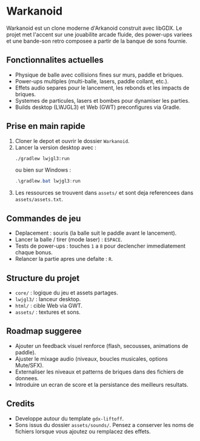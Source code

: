 # Warkanoid

Warkanoid est un clone moderne d'Arkanoid construit avec libGDX. Le projet met l'accent sur une jouabilite arcade fluide, des power-ups variees et une bande-son retro composee a partir de la banque de sons fournie.

## Fonctionnalites actuelles
- Physique de balle avec collisions fines sur murs, paddle et briques.
- Power-ups multiples (multi-balle, lasers, paddle collant, etc.).
- Effets audio separes pour le lancement, les rebonds et les impacts de briques.
- Systemes de particules, lasers et bombes pour dynamiser les parties.
- Builds desktop (LWJGL3) et Web (GWT) preconfigures via Gradle.

## Prise en main rapide
1. Cloner le depot et ouvrir le dossier `Warkanoid`.
2. Lancer la version desktop avec :
   ```bash
   ./gradlew lwjgl3:run
   ```
   ou bien sur Windows :
   ```powershell
   .\gradlew.bat lwjgl3:run
   ```
3. Les ressources se trouvent dans `assets/` et sont deja referencees dans `assets/assets.txt`.

## Commandes de jeu
- Deplacement : souris (la balle suit le paddle avant le lancement).
- Lancer la balle / tirer (mode laser) : `ESPACE`.
- Tests de power-ups : touches `1` a `8` pour declencher immediatement chaque bonus.
- Relancer la partie apres une defaite : `R`.

## Structure du projet
- `core/` : logique du jeu et assets partages.
- `lwjgl3/` : lanceur desktop.
- `html/` : cible Web via GWT.
- `assets/` : textures et sons.

## Roadmap suggeree
- Ajouter un feedback visuel renforce (flash, secousses, animations de paddle).
- Ajuster le mixage audio (niveaux, boucles musicales, options Mute/SFX).
- Externaliser les niveaux et patterns de briques dans des fichiers de donnees.
- Introduire un ecran de score et la persistance des meilleurs resultats.

## Credits
- Developpe autour du template `gdx-liftoff`.
- Sons issus du dossier `assets/sounds/`. Pensez a conserver les noms de fichiers lorsque vous ajoutez ou remplacez des effets.

